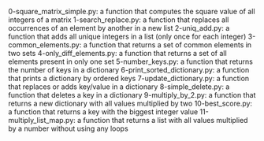 0-square_matrix_simple.py: a function that computes the square value of all integers of a matrix
1-search_replace.py: a function that replaces all occurrences of an element by another in a new list
2-uniq_add.py: a function that adds all unique integers in a list (only once for each integer)
3-common_elements.py: a function that returns a set of common elements in two sets
4-only_diff_elements.py: a function that returns a set of all elements present in only one set
5-number_keys.py: a function that returns the number of keys in a dictionary
6-print_sorted_dictionary.py: a function that prints a dictionary by ordered keys
7-update_dictionary.py: a function that replaces or adds key/value in a dictionary
8-simple_delete.py: a function that deletes a key in a dictionary
9-multiply_by_2.py: a function that returns a new dictionary with all values multiplied by two
10-best_score.py: a function that returns a key with the biggest integer value
11-multiply_list_map.py: a function that returns a list with all values multiplied by a number without using any loops
